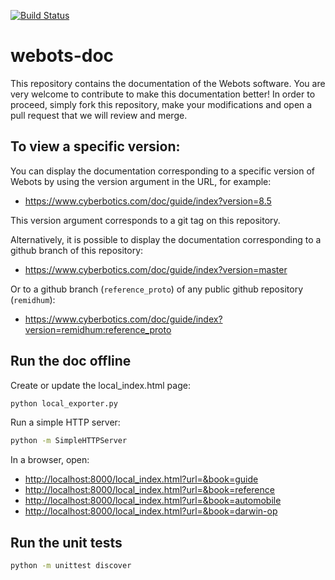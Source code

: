 [![Build Status](https://travis-ci.org/omichel/webots-doc.svg?branch=master)](https://travis-ci.org/omichel/webots-doc)


# webots-doc

This repository contains the documentation of the Webots software.
You are very welcome to contribute to make this documentation better!
In order to proceed, simply fork this repository, make your modifications and
open a pull request that we will review and merge.

## To view a specific version:

You can display the documentation corresponding to a specific version of Webots
by using the version argument in the URL, for example:

- https://www.cyberbotics.com/doc/guide/index?version=8.5

This version argument corresponds to a git tag on this repository.

Alternatively, it is possible to display the documentation corresponding to
a github branch of this repository:

- https://www.cyberbotics.com/doc/guide/index?version=master

Or to a github branch (`reference_proto`) of any public github repository (`remidhum`):

- https://www.cyberbotics.com/doc/guide/index?version=remidhum:reference_proto

## Run the doc offline

Create or update the local_index.html page:

```sh
python local_exporter.py
```

Run a simple HTTP server:

```sh
python -m SimpleHTTPServer
```

In a browser, open:

- [http://localhost:8000/local_index.html?url=&book=guide](http://localhost:8000/local_index.html?url=&book=guide)
- [http://localhost:8000/local_index.html?url=&book=reference](http://localhost:8000/local_index.html?url=&book=reference)
- [http://localhost:8000/local_index.html?url=&book=automobile](http://localhost:8000/local_index.html?url=&book=automobile)
- [http://localhost:8000/local_index.html?url=&book=darwin-op](http://localhost:8000/local_index.html?url=&book=darwin-op)


## Run the unit tests

```sh
python -m unittest discover
```
